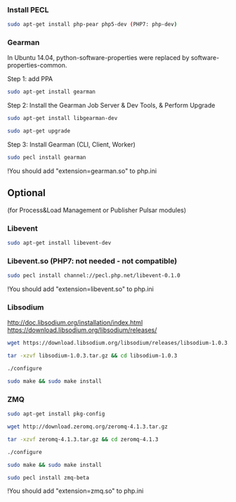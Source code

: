 ### Install PECL

```bash
sudo apt-get install php-pear php5-dev (PHP7: php-dev) 
```

### Gearman

In Ubuntu 14.04, python-software-properties were replaced by software-properties-common. 

Step 1: add PPA

```bash
sudo apt-get install gearman
```
Step 2: Install the Gearman Job Server & Dev Tools, & Perform Upgrade

```bash
sudo apt-get install libgearman-dev

sudo apt-get upgrade
```
Step 3: Install Gearman (CLI, Client, Worker)
```bash
sudo pecl install gearman
```
!You should add "extension=gearman.so" to php.ini

## Optional 
(for Process&Load Management or Publisher Pulsar modules)

### Libevent
```bash
sudo apt-get install libevent-dev
```
### Libevent.so (PHP7: not needed - not compatible)

```bash
sudo pecl install channel://pecl.php.net/libevent-0.1.0
```
!You should add "extension=libevent.so" to php.ini

### Libsodium 

http://doc.libsodium.org/installation/index.html 
https://download.libsodium.org/libsodium/releases/

```bash
wget https://download.libsodium.org/libsodium/releases/libsodium-1.0.3.tar.gz

tar -xzvf libsodium-1.0.3.tar.gz && cd libsodium-1.0.3

./configure

sudo make && sudo make install
```
### ZMQ

```bash
sudo apt-get install pkg-config

wget http://download.zeromq.org/zeromq-4.1.3.tar.gz

tar -xzvf zeromq-4.1.3.tar.gz && cd zeromq-4.1.3 

./configure

sudo make && sudo make install

sudo pecl install zmq-beta
```
!You should add "extension=zmq.so" to php.ini






